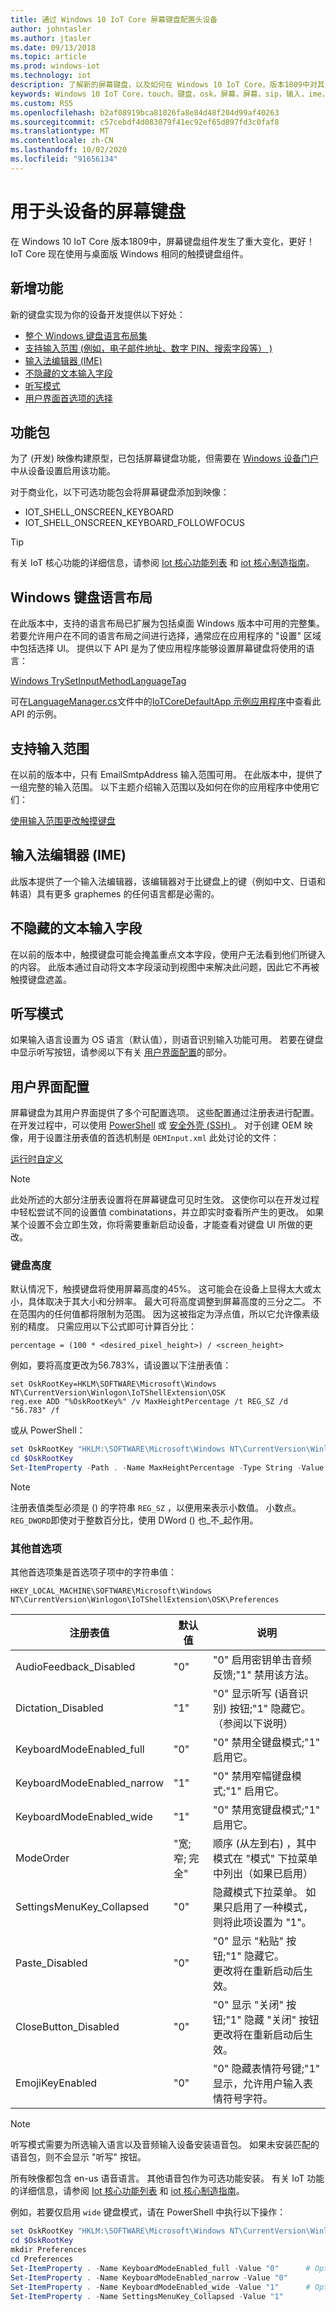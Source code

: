 ```yaml
---
title: 通过 Windows 10 IoT Core 屏幕键盘配置头设备
author: johntasler
ms.author: jtasler
ms.date: 09/13/2018
ms.topic: article
ms.prod: windows-iot
ms.technology: iot
description: 了解新的屏幕键盘，以及如何在 Windows 10 IoT Core，版本1809中对其进行配置。
keywords: Windows 10 IoT Core，touch，键盘，osk，屏幕，屏幕，sip，输入，ime，头，听写，语音，语音
ms.custom: RS5
ms.openlocfilehash: b2af08919bca81026fa8e84d48f204d99af40263
ms.sourcegitcommit: c57cebdf4d083079f41ec92ef65d897fd3c0faf8
ms.translationtype: MT
ms.contentlocale: zh-CN
ms.lasthandoff: 10/02/2020
ms.locfileid: "91656134"
---
```

# <a name="on-screen-keyboard-for-headed-devices"></a>用于头设备的屏幕键盘

在 Windows 10 IoT Core 版本1809中，屏幕键盘组件发生了重大变化，更好！ IoT Core 现在使用与桌面版 Windows 相同的触摸键盘组件。

## <a name="new-features"></a>新增功能
新的键盘实现为你的设备开发提供以下好处：

* [整个 Windows 键盘语言布局集](#windows-keyboard-language-layouts)
* [支持输入范围 (例如，电子邮件地址、数字 PIN、搜索字段等） ) ](#support-for-input-scopes)
* [输入法编辑器 (IME)](#input-method-editor-ime)
* [不隐藏的文本输入字段](#non-obscured-text-input-fields)
* [听写模式](#dictation-mode)
* [用户界面首选项的选择](#user-interface-configuration)

## <a name="feature-packages"></a>功能包

为了 (开发) 映像构建原型，已包括屏幕键盘功能，但需要在 [Windows 设备门户](../manage-your-device/deviceportal.md#iot-specific-features)中从设备设置启用该功能。

对于商业化，以下可选功能包会将屏幕键盘添加到映像：
* IOT_SHELL_ONSCREEN_KEYBOARD
* IOT_SHELL_ONSCREEN_KEYBOARD_FOLLOWFOCUS

> [!TIP]
> 有关 IoT 核心功能的详细信息，请参阅 [Iot 核心功能列表](/windows-hardware/manufacture/iot/iot-core-feature-list) 和 [iot 核心制造指南](/windows-hardware/manufacture/iot/iot-core-manufacturing-guide)。

## <a name="windows-keyboard-language-layouts"></a>Windows 键盘语言布局

在此版本中，支持的语言布局已扩展为包括桌面 Windows 版本中可用的完整集。 若要允许用户在不同的语言布局之间进行选择，通常应在应用程序的 "设置" 区域中包括选择 UI。 提供以下 API 是为了使应用程序能够设置屏幕键盘将使用的语言：

[Windows TrySetInputMethodLanguageTag](/uwp/api/windows.globalization.language.trysetinputmethodlanguagetag)

可在[LanguageManager.cs](https://github.com/Microsoft/Windows-iotcore-samples/blob/develop/Samples/IoTCoreDefaultApp/CS/IoTCoreDefaultApp/Presenters/LanguageManager.cs)文件中的[IoTCoreDefaultApp 示例应用程序](https://github.com/Microsoft/Windows-iotcore-samples/tree/develop/Samples/IoTCoreDefaultApp)中查看此 API 的示例。

## <a name="support-for-input-scopes"></a>支持输入范围

在以前的版本中，只有 EmailSmtpAddress 输入范围可用。 在此版本中，提供了一组完整的输入范围。 以下主题介绍输入范围以及如何在你的应用程序中使用它们：

[使用输入范围更改触摸键盘](/windows/uwp/design/input/use-input-scope-to-change-the-touch-keyboard)

## <a name="input-method-editor-ime"></a>输入法编辑器 (IME)

此版本提供了一个输入法编辑器，该编辑器对于比键盘上的键（例如中文、日语和韩语）具有更多 graphemes 的任何语言都是必需的。

## <a name="non-obscured-text-input-fields"></a>不隐藏的文本输入字段

在以前的版本中，触摸键盘可能会掩盖重点文本字段，使用户无法看到他们所键入的内容。 此版本通过自动将文本字段滚动到视图中来解决此问题，因此它不再被触摸键盘遮盖。

## <a name="dictation-mode"></a>听写模式

如果输入语言设置为 OS 语言（默认值），则语音识别输入功能可用。
若要在键盘中显示听写按钮，请参阅以下有关 [用户界面配置](#user-interface-configuration)的部分。

## <a name="user-interface-configuration"></a>用户界面配置

屏幕键盘为其用户界面提供了多个可配置选项。 这些配置通过注册表进行配置。
在开发过程中，可以使用 [PowerShell](/windows/iot-core/connect-your-device/powershell) 或 [安全外壳 (SSH) ](/windows/iot-core/connect-your-device/ssh)。 对于创建 OEM 映像，用于设置注册表值的首选机制是 `OEMInput.xml` 此处讨论的文件：

[运行时自定义](/windows-hardware/manufacture/iot/oscustomizations#runtime-customizations)

> [!NOTE]
> 此处所述的大部分注册表设置将在屏幕键盘可见时生效。
> 这使你可以在开发过程中轻松尝试不同的设置值 combinatations，并立即实时查看所产生的更改。 如果某个设置不会立即生效，你将需要重新启动设备，才能查看对键盘 UI 所做的更改。

### <a name="keyboard-height"></a>键盘高度

默认情况下，触摸键盘将使用屏幕高度的45%。 这可能会在设备上显得太大或太小，具体取决于其大小和分辨率。 最大可将高度调整到屏幕高度的三分之二。 不在范围内的任何值都将限制为范围。 因为这被指定为浮点值，所以它允许像素级别的精度。 只需应用以下公式即可计算百分比：

`percentage = (100 * <desired_pixel_height>) / <screen_height>`

例如，要将高度更改为56.783%，请设置以下注册表值：
```console
set OskRootKey=HKLM\SOFTWARE\Microsoft\Windows NT\CurrentVersion\Winlogon\IoTShellExtension\OSK
reg.exe ADD "%OskRootKey%" /v MaxHeightPercentage /t REG_SZ /d "56.783" /f
```
或从 PowerShell：
```powershell
set OskRootKey "HKLM:\SOFTWARE\Microsoft\Windows NT\CurrentVersion\Winlogon\IoTShellExtension\OSK"
cd $OskRootKey
Set-ItemProperty -Path . -Name MaxHeightPercentage -Type String -Value 56.783
```

> [!NOTE]
> 注册表值类型必须是 () 的字符串 `REG_SZ` ，以便用来表示小数值。
> 小数点。 `REG_DWORD`即使对于整数百分比，使用 DWord () 也_不_起作用。

### <a name="additional-preferences"></a>其他首选项

其他首选项集是首选项子项中的字符串值：
```
HKEY_LOCAL_MACHINE\SOFTWARE\Microsoft\Windows NT\CurrentVersion\Winlogon\IoTShellExtension\OSK\Preferences
```

| 注册表值               | 默认值      | 说明                                                                                         |
| ---------------------------- | ------------------ | --------------------------------------------------------------------------------------------------- |
| AudioFeedback_Disabled       | "0"                | "0" 启用密钥单击音频反馈;"1" 禁用该方法。                                          |
| Dictation_Disabled           | "1"                | "0" 显示听写 (语音识别) 按钮;"1" 隐藏它。<br/> （参阅以下说明）             |
| KeyboardModeEnabled_full     | "0"                | "0" 禁用全键盘模式;"1" 启用它。                                                |
| KeyboardModeEnabled_narrow   | "1"                | "0" 禁用窄幅键盘模式;"1" 启用它。                                              |
| KeyboardModeEnabled_wide     | "1"                | "0" 禁用宽键盘模式;"1" 启用它。                                                |
| ModeOrder                    | "宽; 窄; 完全" | 顺序 (从左到右) ，其中模式在 "模式" 下拉菜单中列出（如果已启用） |
| SettingsMenuKey_Collapsed    | "0"                | 隐藏模式下拉菜单。 如果只启用了一种模式，则将此项设置为 "1"。                         |
| Paste_Disabled               | "0"                | "0" 显示 "粘贴" 按钮;"1" 隐藏它。<br/> 更改将在重新启动后生效。                    |
| CloseButton_Disabled         | "0"                | "0" 显示 "关闭" 按钮;"1" 隐藏 "关闭" 按钮<br/> 更改将在重新启动后生效。       |
| EmojiKeyEnabled              | "0"                | "0" 隐藏表情符号键;"1" 显示，允许用户输入表情符号字符。                 |

> [!NOTE]
> 听写模式需要为所选输入语言以及音频输入设备安装语音包。 如果未安装匹配的语音包，则不会显示 "听写" 按钮。
> 
> 所有映像都包含 en-us 语音语言。 其他语音包作为可选功能安装。
> 有关 IoT 功能的详细信息，请参阅 [Iot 核心功能列表](/windows-hardware/manufacture/iot/iot-core-feature-list) 和 [iot 核心制造指南](/windows-hardware/manufacture/iot/iot-core-manufacturing-guide)。

例如，若要仅启用 `wide` 键盘模式，请在 PowerShell 中执行以下操作：
```powershell
set OskRootKey "HKLM:\SOFTWARE\Microsoft\Windows NT\CurrentVersion\Winlogon\IoTShellExtension\OSK"
cd $OskRootKey
mkdir Preferences
cd Preferences
Set-ItemProperty . -Name KeyboardModeEnabled_full -Value "0"      # Optional, since the default is "0"
Set-ItemProperty . -Name KeyboardModeEnabled_narrow -Value "0"
Set-ItemProperty . -Name KeyboardModeEnabled_wide -Value "1"      # Optional, since the default is "1"
Set-ItemProperty . -Name SettingsMenuKey_Collapsed -Value "1"
```
